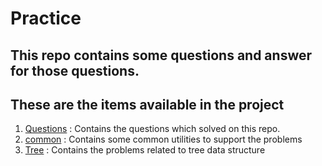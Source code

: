# Practice
## This repo contains some questions and answer for those questions.

## These are the items available in the project
1. [Questions](Questions) : Contains the questions which solved on this repo.
2. [common](common) : Contains some common utilities to support the problems
2. [Tree](Tree) : Contains the problems related to tree data structure